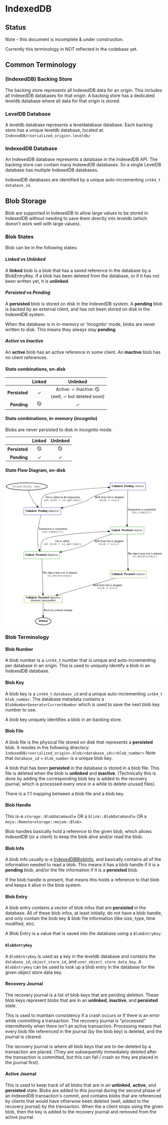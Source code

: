 

# IndexedDB

## Status
Note - this document is incomplete & under construction.

Currently this terminology in NOT reflected in the codebase yet.

## Common Terminology
### (IndexedDB) Backing Store
The backing store represents all IndexedDB data for an origin. This includes
all IndexedDB databases for that origin. A backing store has a dedicated
leveldb database where all data for that origin is stored.
### LevelDB Database
A leveldb database represents a leveldatabase database. Each backing store has
a unique leveldb database, located at:
`IndexedDB/<serialized_origin>.leveldb/`

### IndexedDB Database
An IndexedDB database represents a database in the IndexedDB API. The backing
store can contain many IndexedDB  databases. So a single LevelDB database has
multiple IndexedDB databases.

IndexedDB databases are identified by a unique auto-incrementing `int64_t`
`database_id`.

## Blob Storage
Blob are supported in IndexedDB to allow large values to be stored in IndexedDB
without needing to save them directly into leveldb (which doesn't work well
with large values).


### Blob States
Blob can be in the following states:

#### _Linked_ vs _Unlinked_
A **linked** blob is a blob that has a saved reference in the database by a
BlobEntryKey. If a blob has been deleted from the database, or if it has not
been written yet, it is **unlinked**.

#### _Persisted_ vs _Pending_
A **persisted** blob is stored on disk in the IndexedDB system. A **pending**
blob is backed by an external client, and has not been stored on disk in the
IndexedDB system.

When the database is in in-memory or 'incognito' mode, blobs are never written
to disk. This means they always stay **pending**.

#### _Active_ vs _Inactive_
An **active** blob has an active reference in some client. An **inactive** blob
has no client references.

#### State combinations, on-disk

|               | **Linked** | **Unlinked** |
| ------------: | :--------: | :----------: |
| **Persisted** | ✓          | Active: ✓ Inactive: 🛇<br>(well, ✓ but deleted soon) |
| **Pending**   | 🛇          | ✓            |

#### State combinations, in-memory (incognito)
Blobs are never persisted to disk in incognito mode.

|               | **Linked** | **Unlinked** |
| ------------: | :--------: | :----------: |
| **Persisted** | 🛇          | 🛇          |
| **Pending**   | ✓          | ✓            |

#### State Flow Diagram, on-disk

![Blob state diagram](BlobStateDiagram.png)
### Blob Terminology
#### Blob Number
A blob number is a `int64_t` number that is unique and auto-incrementing per
database in an origin. This is used to uniquely identify a blob in an IndexedDB
database.

#### Blob Key
A blob key is a `int64_t` `database_id` and a unique auto-incrementing
`int64_t` `blob_number`. The database metadata contains a
`BlobNumberGeneratorCurrentNumber` which is used to save the next blob key number
to use.

A blob key uniquely identifies a blob in an backing store.

####  Blob File
A blob file is the physical file stored on disk that represents a **persisted**
blob. It resides in the following directory:
`IndexedDB/<serialized_origin>.blob/<database_id>/<blob_number>`
Note that `database_id` + `blob_number` is a unique blob key.

A blob that has been **persisted** in the database is stored in a blob file.
This file is deleted when the blob is **unlinked** and **inactive**.
(Technically this is done by adding the corresponding blob key is added to the
recovery journal, which is processed every once in a while to delete unused
files).

There is a 1:1 mapping between a blob file and a blob key.

#### Blob Handle
This is-a `storage::BlobDataHandle` OR a `blink::BlobDataHandle` OR a
`mojo::Remote<storage::mojom::Blob>`.

Blob handles basically hold a reference to the given blob, which allows
IndexedDB (or a client) to keep the blob alive and/or read the blob.

#### Blob Info
A  blob info usually is-a [IndexedDBBlobInfo](../indexed_db_blob_info.h), and
basically contains all of the information needed to read a blob. This means it
has a blob handle if it is a **pending** blob, and/or the file information if
it is a **persisted** blob.

If the blob handle is present, that means this holds a reference to that blob
and keeps it alive in the blob system.

#### Blob Entry
A blob entry contains a vector of blob infos that are **persisted** in the
database. All of these blob infos, at least initially, do not have a blob
handle, and only contain the blob key & blob file information (like size, type,
time modified, etc).

A Blob Entry is a value that is saved into the database using a `BlobEntryKey`:

#### `BlobEntryKey`
A `BlobEntryKey` is used as a key in the leveldb database and contains the
`database_id`, `object_store_id`, and `user_object_store_data_key`. A
`BlobEntryKey` can be used to look up a blob entry in the database for the
given object store data key.

#### Recovery Journal
The recovery journal is a list of blob keys that are pending deletion. These
blob keys represent blobs that are in an **unlinked**, **inactive**, and
**persisted** state.

This is used to maintain consistency if a crash occurs or if there is an error
while committing a transaction. The recovery journal is "processed"
intermittently when there isn't an active transaction. Processing means that
every blob file referenced in the journal (by the blob key) is deleted, and the
journal is cleared.

The recovery journal is where all blob keys that are to-be-deleted by a
transaction are placed. (They are subsequently immediately deleted after the
transaction is committed, but this can fail / crash so they are placed in the
journal first).

#### Active Journal
This is used to keep track of all blobs that are in an  **unlinked**,
**active**, and **persisted** state. Blobs are added to this journal during the
second phase of an IndexedDB transaction's commit, and contains blobs that are
referenced by clients that would have otherwise been deleted (well, added to
the recovery journal) by the transaction. When the a client stops using the
given blob, then the key is added to the recovery journal and removed from the
active journal.